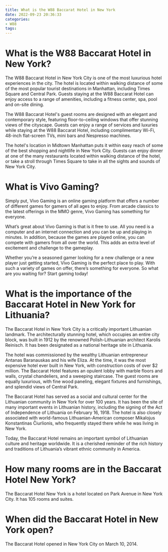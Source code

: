 ```yaml
---
title: What is the W88 Baccarat Hotel in New York 
date: 2022-09-23 20:36:33
categories:
- W88
tags:
---
```



#  What is the W88 Baccarat Hotel in New York? 

The W88 Baccarat Hotel in New York City is one of the most luxurious hotel experiences in the city. The hotel is located within walking distance of some of the most popular tourist destinations in Manhattan, including Times Square and Central Park. Guests staying at the W88 Baccarat Hotel can enjoy access to a range of amenities, including a fitness center, spa, pool and on-site dining. 

The W88 Baccarat Hotel's guest rooms are designed with an elegant and contemporary style, featuring floor-to-ceiling windows that offer stunning views of the cityscape. Guests can enjoy a range of services and luxuries while staying at the W88 Baccarat Hotel, including complimentary Wi-Fi, 48-inch flat-screen TVs, mini bars and Nespresso machines. 

The hotel's location in Midtown Manhattan puts it within easy reach of some of the best shopping and nightlife in New York City. Guests can enjoy dinner at one of the many restaurants located within walking distance of the hotel, or take a stroll through Times Square to take in all the sights and sounds of New York City.

#  What is Vivo Gaming? 

Simply put, Vivo Gaming is an online gaming platform that offers a number of different games for gamers of all ages to enjoy. From arcade classics to the latest offerings in the MMO genre, Vivo Gaming has something for everyone.

What’s great about Vivo Gaming is that is it free to use. All you need is a computer and an internet connection and you can be up and playing in minutes. In addition, because the games are played online, you can compete with gamers from all over the world. This adds an extra level of excitement and challenge to the gameplay.

Whether you’re a seasoned gamer looking for a new challenge or a new player just getting started, Vivo Gaming is the perfect place to play. With such a variety of games on offer, there’s something for everyone. So what are you waiting for? Start gaming today!

#  What is the importance of the Baccarat Hotel in New York for Lithuania? 

The Baccarat Hotel in New York City is a critically important Lithuanian landmark. The architecturally stunning hotel, which occupies an entire city block, was built in 1912 by the renowned Polish-Lithuanian architect Karolis Reinisch. It has been designated as a national heritage site in Lithuania.

The hotel was commissioned by the wealthy Lithuanian entrepreneur Antanas Baranauskas and his wife Eliza. At the time, it was the most expensive hotel ever built in New York, with construction costs of over $2 million. The Baccarat Hotel features an opulent lobby with marble floors and walls, crystal chandeliers, and a sweeping staircase. The guest rooms are equally luxurious, with fine wood paneling, elegant fixtures and furnishings, and splendid views of Central Park.

The Baccarat Hotel has served as a social and cultural center for the Lithuanian community in New York for over 100 years. It has been the site of many important events in Lithuanian history, including the signing of the Act of Independence of Lithuania on February 16, 1918. The hotel is also closely associated with world-famous Lithuanian-American composer Mikalojus Konstantinas Čiurlionis, who frequently stayed there while he was living in New York.

Today, the Baccarat Hotel remains an important symbol of Lithuanian culture and heritage worldwide. It is a cherished reminder of the rich history and traditions of Lithuania’s vibrant ethnic community in America.

#  How many rooms are in the Baccarat Hotel New York? 

The Baccarat Hotel New York is a hotel located on Park Avenue in New York City. It has 105 rooms and suites.

#  When did the Baccarat Hotel in New York open?

The Baccarat Hotel opened in New York City on March 10, 2014.